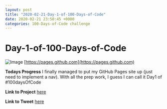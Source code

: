 ```yaml
---
layout: post
title: "2020-02-21-Day-1-of-100-Days-of-Code"
date: 2020-02-21 23:50:45 +0000
categories: 100-Days-of-Code challenge
---
```


# Day-1-of-100-Days-of-Code
![Image](https://i.ytimg.com/vi/2MsN8gpT6jY/maxresdefault.jpg)
[https://pages.github.com](https://pages.github.com)


**Todays Progress**
I finally managed to put my GitHub Pages site up (just need to implement a nav). With all the prep work, I guess I can call it Day1 of #100daysOfCode


**Link to Project**
[here](https//prototowb.github.io)


**Link to Tweet**
[here](https://twitter.com/prototowb/status/1230990568894930954)
